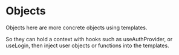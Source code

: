 # Objects

Objects here are more concrete objects using templates.

So they can hold a context with hooks such as useAuthProvider, or useLogin, then inject user objects or functions into the templates.